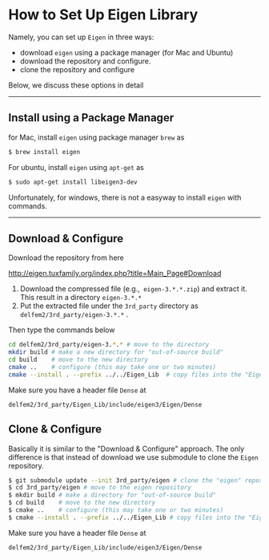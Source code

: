 # How to Set Up Eigen Library

Namely, you can set up `Eigen` in three ways:

- download `eigen` using a package manager (for Mac and Ubuntu)
- download the repository and configure.
- clone the repository and configure

Below, we discuss these options in detail

----



## Install using a Package Manager

for Mac, install `eigen` using package manager `brew` as

```bash
$ brew install eigen
```
For ubuntu, install `eigen` using `apt-get` as

```bash
$ sudo apt-get install libeigen3-dev
```
Unfortunately, for windows, there is not a easyway to install `eigen` with commands.

---



## Download & Configure

Download the repository from here

 http://eigen.tuxfamily.org/index.php?title=Main_Page#Download

1. Download the compressed file (e.g.,` eigen-3.*.*.zip`)  and extract it. This result in a directory `eigen-3.*.*`
2. Put the extracted file under the `3rd_party` directory as `delfem2/3rd_party/eigen-3.*.*` .

Then type the commands below

```bash
cd delfem2/3rd_party/eigen-3.*.* # move to the directory
mkdir build # make a new directory for "out-of-source build"
cd build    # move to the new directory
cmake ..    # configure (this may take one or two minutes)
cmake --install . --prefix ../../Eigen_Lib  # copy files into the "Eigen_Lib" folder
```

Make sure you have a header file `Dense` at

```
delfem2/3rd_party/Eigen_Lib/include/eigen3/Eigen/Dense
```



## Clone & Configure

Basically it is similar to the "Download & Configure" approach. The only difference is that instead of download we use submodule to clone the `Eigen` repository. 

```bash
$ git submodule update --init 3rd_party/eigen # clone the "eigen" repository
$ cd 3rd_party/eigen # move to the eigen repository
$ mkdir build # make a directory for "out-of-source build"
$ cd build    # move to the new directory
$ cmake ..    # configure (this may take one or two minutes)
$ cmake --install . --prefix ../../Eigen_Lib # copy files into the "Eigen_Lib" folder
```

Make sure you have a header file `Dense` at

```
delfem2/3rd_party/Eigen_Lib/include/eigen3/Eigen/Dense
```







 



